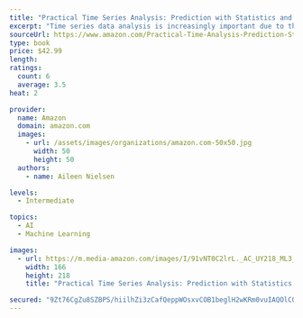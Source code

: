 ```yaml
---
title: "Practical Time Series Analysis: Prediction with Statistics and Machine Learning"
excerpt: "Time series data analysis is increasingly important due to the massive production of such data through the internet of things, the digitalization of healthcare, and the rise of smart cities. As continuous monitoring and data collection become more common, the need for competent time series analysis with both statistical and machine learning techniques will increase."
sourceUrl: https://www.amazon.com/Practical-Time-Analysis-Prediction-Statistics/dp/1492041653/
type: book
price: $42.99
length: 
ratings:
  count: 6
  average: 3.5
heat: 2

provider:
  name: Amazon
  domain: amazon.com
  images:
    - url: /assets/images/organizations/amazon.com-50x50.jpg
      width: 50
      height: 50
  authors:
    - name: Aileen Nielsen

levels:
  - Intermediate

topics:
  - AI
  - Machine Learning

images:
  - url: https://m.media-amazon.com/images/I/91vNT0C2lrL._AC_UY218_ML3_.jpg
    width: 166
    height: 218
    title: "Practical Time Series Analysis: Prediction with Statistics and Machine Learning"

secured: "9Zt76CgZu8SZBPS/hiilhZi3zCafQeppWOsxvCOB1beglH2wKRm0vuIAQOlCOI6Dn+uae/IJOpOAuSxGHdgyTa6tGeZaHLGVUbRGWmxjlZnaY2BafNE3jJU5fuwTT1G+sopLpkEBf5YYMvHcMExJneE0t9tPeW4VijM98okv1+kXL94U9qRWueJBUaEhk+k34QOyQd8jY894iUFFfelGG6Og8D9cDQieBSxw0+qsVhF/COKT78SADYDhJHNj0GXjMcCjBbvo7Bz0bhsfoY/lcQ==;I0HrKGYMU4Qm9jbHy/F+BQ=="
---
```


